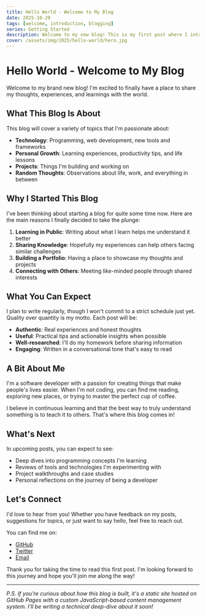 ```yaml
---
title: Hello World - Welcome to My Blog
date: 2025-10-29
tags: [welcome, introduction, blogging]
series: Getting Started
description: Welcome to my new blog! This is my first post where I introduce myself and explain what this blog will be about.
cover: /assets/img/2025/hello-world/hero.jpg
---
```


# Hello World - Welcome to My Blog

Welcome to my brand new blog! I'm excited to finally have a place to share my thoughts, experiences, and learnings with the world.

## What This Blog Is About

This blog will cover a variety of topics that I'm passionate about:

- **Technology**: Programming, web development, new tools and frameworks
- **Personal Growth**: Learning experiences, productivity tips, and life lessons
- **Projects**: Things I'm building and working on
- **Random Thoughts**: Observations about life, work, and everything in between

## Why I Started This Blog

I've been thinking about starting a blog for quite some time now. Here are the main reasons I finally decided to take the plunge:

1. **Learning in Public**: Writing about what I learn helps me understand it better
2. **Sharing Knowledge**: Hopefully my experiences can help others facing similar challenges
3. **Building a Portfolio**: Having a place to showcase my thoughts and projects
4. **Connecting with Others**: Meeting like-minded people through shared interests

## What You Can Expect

I plan to write regularly, though I won't commit to a strict schedule just yet. Quality over quantity is my motto. Each post will be:

- **Authentic**: Real experiences and honest thoughts
- **Useful**: Practical tips and actionable insights when possible
- **Well-researched**: I'll do my homework before sharing information
- **Engaging**: Written in a conversational tone that's easy to read

## A Bit About Me

I'm a software developer with a passion for creating things that make people's lives easier. When I'm not coding, you can find me reading, exploring new places, or trying to master the perfect cup of coffee.

I believe in continuous learning and that the best way to truly understand something is to teach it to others. That's where this blog comes in!

## What's Next

In upcoming posts, you can expect to see:

- Deep dives into programming concepts I'm learning
- Reviews of tools and technologies I'm experimenting with
- Project walkthroughs and case studies
- Personal reflections on the journey of being a developer

## Let's Connect

I'd love to hear from you! Whether you have feedback on my posts, suggestions for topics, or just want to say hello, feel free to reach out.

You can find me on:
- [GitHub](https://github.com/yourusername)
- [Twitter](https://twitter.com/yourusername)
- [Email](mailto:your.email@example.com)

Thank you for taking the time to read this first post. I'm looking forward to this journey and hope you'll join me along the way!

---

*P.S. If you're curious about how this blog is built, it's a static site hosted on GitHub Pages with a custom JavaScript-based content management system. I'll be writing a technical deep-dive about it soon!*
